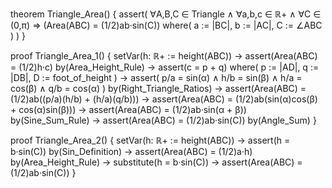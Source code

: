 theorem Triangle_Area() {
  assert(
    ∀A,B,C ∈ Triangle ∧ ∀a,b,c ∈ ℝ+ ∧ ∀C ∈ (0,π) ⇒
    (Area(ABC) = (1/2)ab·sin(C))
    where(
      a := |BC|,
      b := |AC|,
      C := ∠ABC
    )
  )
}

proof Triangle_Area_1() {
  setVar(h: ℝ+ := height(ABC)) →
  assert(Area(ABC) = (1/2)h·c) by(Area_Height_Rule) →
  assert(c = p + q) where(
    p := |AD|,
    q := |DB|,
    D := foot_of_height
  ) →
  assert(
    p/a = sin(α) ∧ 
    h/b = sin(β) ∧
    h/a = cos(β) ∧
    q/b = cos(α)
  ) by(Right_Triangle_Ratios) →
  assert(Area(ABC) = (1/2)ab((p/a)(h/b) + (h/a)(q/b))) →
  assert(Area(ABC) = (1/2)ab(sin(α)cos(β) + cos(α)sin(β))) →
  assert(Area(ABC) = (1/2)ab·sin(α + β)) by(Sine_Sum_Rule) →
  assert(Area(ABC) = (1/2)ab·sin(C)) by(Angle_Sum)
}

proof Triangle_Area_2() {
  setVar(h: ℝ+ := height(ABC)) →
  assert(h = b·sin(C)) by(Sin_Definition) →
  assert(Area(ABC) = (1/2)a·h) by(Area_Height_Rule) →
  substitute(h = b·sin(C)) →
  assert(Area(ABC) = (1/2)ab·sin(C))
}